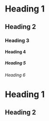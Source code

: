 # Heading 1

## Heading 2

### Heading 3

#### Heading 4

##### Heading 5

###### Heading 6

Heading 1
=

Heading 2
-